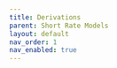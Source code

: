 ```yaml
---
title: Derivations
parent: Short Rate Models
layout: default
nav_order: 1
nav_enabled: true
---
```

